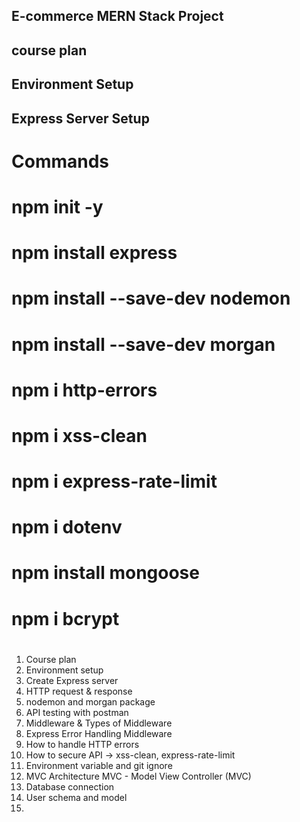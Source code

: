 ## E-commerce MERN Stack Project

## course plan

## Environment Setup 

## Express Server Setup

# Commands

# npm init -y
# npm install express
# npm install --save-dev nodemon
# npm install --save-dev morgan
# npm i http-errors
# npm i xss-clean
# npm i express-rate-limit
# npm i dotenv
# npm install mongoose
# npm i bcrypt
# 

1. Course plan
2. Environment setup
3. Create Express server
4. HTTP request & response
5. nodemon and morgan package
6. API testing with postman
7. Middleware & Types of Middleware
8. Express Error Handling Middleware
9. How to handle HTTP errors
10. How to secure API -> xss-clean, express-rate-limit
11. Environment variable and git ignore
12. MVC Architecture MVC - Model View Controller (MVC)
13. Database connection
14. User schema and model
15. 